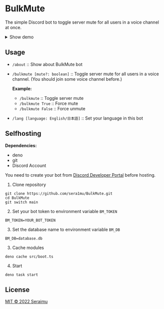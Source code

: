 # BulkMute

The simple Discord bot to toggle server mute for all users in a voice channel at
once.

<details>
<summary>Show demo</summary>

![demo](https://user-images.githubusercontent.com/79352785/183247225-2fba2b7d-858a-4efc-aca7-9a075d46413b.gif)

</details>

## Usage

- `/about` :: Show about BulkMute bot
- `/bulkmute [mute?: boolean]` :: Toggle server mute for all users in a voice
  channel. (You should join some voice channel before.)

  **Example:**
  - `/bulkmute` :: Toggle server mute
  - `/bulkmute True` :: Force mute
  - `/bulkmute False` :: Force unmute
- `/lang [language: English/日本語]` :: Set your language in this bot

## Selfhosting

**Dependencies:**

- deno
- git
- Discord Account

You need to create your bot from
[Discord Developer Portal](https://discord.com/developers/applications) before
hosting.

1. Clone repository

```
git clone https://github.com/sera1mu/BulkMute.git
cd BulkMute
git switch main
```

2. Set your bot token to environment variable `BM_TOKEN`

```
BM_TOKEN=YOUR_BOT_TOKEN
```

3. Set the database name to environment variable `BM_DB`

```
BM_DB=database.db
```

3. Cache modules

```
deno cache src/boot.ts
```

4. Start

```
deno task start
```

## License

[MIT &copy; 2022 Seraimu](https://github.com/sera1mu/bulkmute/blob/main/LICENSE)
